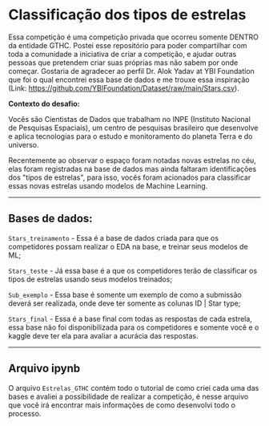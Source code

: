 # Classificação dos tipos de estrelas

Essa competição é uma competição privada que ocorreu somente DENTRO da entidade GTHC. 
Postei esse repositório para poder compartilhar com toda a comunidade a iniciativa de criar a competição, e ajudar outras pessoas que pretendem criar suas próprias mas não sabem por onde começar.
Gostaria de agradecer ao perfil Dr. Alok Yadav at YBI Foundation que foi o qual encontrei essa base de dados e me trouxe essa inspiração (Link: https://github.com/YBIFoundation/Dataset/raw/main/Stars.csv).

**Contexto do desafio:**

Vocês são Cientistas de Dados que trabalham no INPE (Instituto Nacional de Pesquisas Espaciais), um centro de pesquisas brasileiro que desenvolve e aplica tecnologias para o estudo e monitoramento do planeta Terra e do universo.

Recentemente ao observar o espaço foram notadas novas estrelas no céu, elas foram registradas na base de dados mas ainda faltaram identificações dos "tipos de estrelas", para isso, vocês foram acionados para classificar essas novas estrelas usando modelos de Machine Learning.

---

## Bases de dados:

```Stars_treinamento``` - Essa é a base de dados criada para que os competidores possam realizar o EDA na base, e treinar seus modelos de ML;

```Stars_teste``` - Já essa base é a que os competidores terão de classificar os tipos de estrelas usando seus modelos treinados;

```Sub_exemplo``` - Essa base é somente um exemplo de como a submissão deverá ser realizada, onde deve ter somente as colunas ID | Star type;

```Stars_final``` - Essa é a base final com todas as respostas de cada estrela, essa base não foi disponibilizada para os competidores e somente você e o kaggle deve ter ela para avaliar a acurácia das respostas.

---

## Arquivo ipynb

O arquivo ```Estrelas_GTHC``` contém todo o tutorial de como criei cada uma das bases e avaliei a possibilidade de realizar a competição, é nesse arquivo que você irá encontrar mais informações de como desenvolvi todo o processo.
